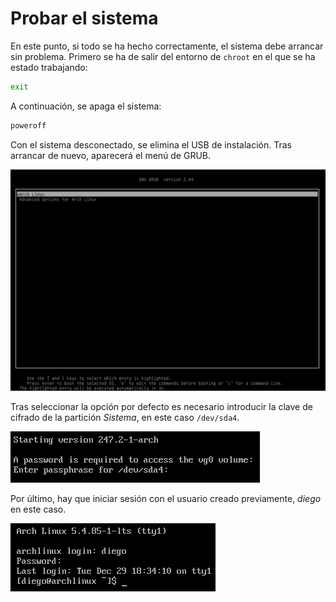# Probar el sistema

En este punto, si todo se ha hecho correctamente, el sistema debe arrancar sin problema. Primero se ha de salir del entorno de `chroot` en el que se ha estado trabajando:

```bash
exit
```

A continuación, se apaga el sistema:

```bash
poweroff
```

Con el sistema desconectado, se elimina el USB de instalación. Tras arrancar de nuevo, aparecerá el menú de GRUB.

![Menú GRUB](../images/grub-menu.png)

Tras seleccionar la opción por defecto es necesario introducir la clave de cifrado de la partición *Sistema*, en este caso `/dev/sda4`.

![Introducir clave de cifrado](../images/arch-boot-decrypt.png)

Por último, hay que iniciar sesión con el usuario creado previamente, *diego* en este caso.

![Login](../images/arch-login.png)
